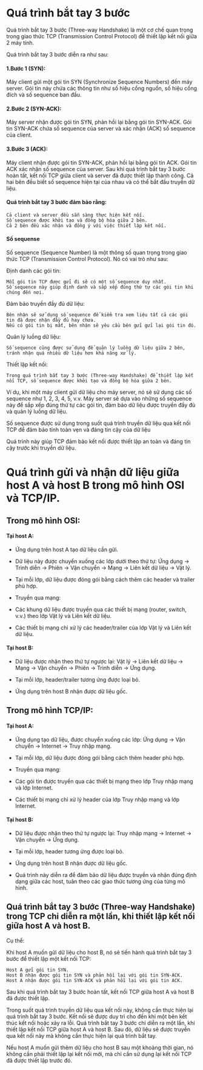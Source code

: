 # Quá trình bắt tay 3 bước

Quá trình bắt tay 3 bước (Three-way Handshake) là một cơ chế quan trọng trong giao thức TCP (Transmission Control Protocol) để thiết lập kết nối giữa 2 máy tính.

Quá trình bắt tay 3 bước diễn ra như sau:

#### 1.Bước 1 (SYN):

Máy client gửi một gói tin SYN (Synchronize Sequence Numbers) đến máy server.
Gói tin này chứa các thông tin như số hiệu cổng nguồn, số hiệu cổng đích và số sequence ban đầu.

#### 2.Bước 2 (SYN-ACK):

Máy server nhận được gói tin SYN, phản hồi lại bằng gói tin SYN-ACK.
Gói tin SYN-ACK chứa số sequence của server và xác nhận (ACK) số sequence của client.

#### 3.Bước 3 (ACK):

Máy client nhận được gói tin SYN-ACK, phản hồi lại bằng gói tin ACK.
Gói tin ACK xác nhận số sequence của server.
Sau khi quá trình bắt tay 3 bước hoàn tất, kết nối TCP giữa client và server đã được thiết lập thành công. Cả hai bên đều biết số sequence hiện tại của nhau và có thể bắt đầu truyền dữ liệu.

#### Quá trình bắt tay 3 bước đảm bảo rằng:

    Cả client và server đều sẵn sàng thực hiện kết nối.
    Số sequence được khởi tạo và đồng bộ hóa giữa 2 bên.
    Cả 2 bên đều xác nhận và đồng ý với việc thiết lập kết nối.

#### Số sequense

Số sequence (Sequence Number) là một thông số quan trọng trong giao thức TCP (Transmission Control Protocol). Nó có vai trò như sau:

Định danh các gói tin:

    Mỗi gói tin TCP được gửi đi sẽ có một số sequence duy nhất.
    Số sequence này giúp định danh và sắp xếp đúng thứ tự các gói tin khi chúng đến nơi.

Đảm bảo truyền đầy đủ dữ liệu:

    Bên nhận sẽ sử dụng số sequence để kiểm tra xem liệu tất cả các gói tin đã được nhận đầy đủ hay chưa.
    Nếu có gói tin bị mất, bên nhận sẽ yêu cầu bên gửi gửi lại gói tin đó.

Quản lý luồng dữ liệu:

    Số sequence cũng được sử dụng để quản lý luồng dữ liệu giữa 2 bên, tránh nhận quá nhiều dữ liệu hơn khả năng xử lý.

Thiết lập kết nối:

    Trong quá trình bắt tay 3 bước (Three-way Handshake) để thiết lập kết nối TCP, số sequence được khởi tạo và đồng bộ hóa giữa 2 bên.

Ví dụ, khi một máy client gửi dữ liệu cho máy server, nó sẽ sử dụng các số sequence như 1, 2, 3, 4, 5, v.v. Máy server sẽ dựa vào những số sequence này để sắp xếp đúng thứ tự các gói tin, đảm bảo dữ liệu được truyền đầy đủ và quản lý luồng dữ liệu.

Số sequence được sử dụng trong suốt quá trình truyền dữ liệu qua kết nối TCP để đảm bảo tính toàn vẹn và đáng tin cậy của dữ liệu

Quá trình này giúp TCP đảm bảo kết nối được thiết lập an toàn và đáng tin cậy trước khi truyền dữ liệu.

# Quá trình gửi và nhận dữ liệu giữa host A và host B trong mô hình OSI và TCP/IP.

## Trong mô hình OSI:

#### Tại host A:

  + Ứng dụng trên host A tạo dữ liệu cần gửi.

  + Dữ liệu này được chuyển xuống các lớp dưới theo thứ tự: Ứng dụng -> Trình diễn -> Phiên -> Vận chuyển -> Mạng -> Liên kết dữ liệu -> Vật lý.

  + Tại mỗi lớp, dữ liệu được đóng gói bằng cách thêm các header và trailer phù hợp.

  + Truyền qua mạng:

  + Các khung dữ liệu được truyền qua các thiết bị mạng (router, switch, v.v.) theo lớp Vật lý và Liên kết dữ liệu.

  + Các thiết bị mạng chỉ xử lý các header/trailer của lớp Vật lý và Liên kết dữ liệu.

#### Tại host B:

  + Dữ liệu được nhận theo thứ tự ngược lại: Vật lý -> Liên kết dữ liệu -> Mạng -> Vận chuyển -> Phiên -> Trình diễn -> Ứng dụng.

  + Tại mỗi lớp, header/trailer tương ứng được loại bỏ.

  + Ứng dụng trên host B nhận được dữ liệu gốc.

## Trong mô hình TCP/IP:

#### Tại host A:

  + Ứng dụng tạo dữ liệu, được chuyển xuống các lớp: Ứng dụng -> Vận chuyển -> Internet -> Truy nhập mạng.

  + Tại mỗi lớp, dữ liệu được đóng gói bằng cách thêm header phù hợp.

  + Truyền qua mạng:

  + Các gói tin được truyền qua các thiết bị mạng theo lớp Truy nhập mạng và lớp Internet.

  + Các thiết bị mạng chỉ xử lý header của lớp Truy nhập mạng và lớp Internet.

#### Tại host B:

  + Dữ liệu được nhận theo thứ tự ngược lại: Truy nhập mạng -> Internet -> Vận chuyển -> Ứng dụng.

  + Tại mỗi lớp, header tương ứng được loại bỏ.

  + Ứng dụng trên host B nhận được dữ liệu gốc.

  + Quá trình này diễn ra để đảm bảo dữ liệu được truyền và nhận đúng định dạng giữa các host, tuân theo các giao thức tương ứng của từng mô hình.

## Quá trình bắt tay 3 bước (Three-way Handshake) trong TCP chỉ diễn ra một lần, khi thiết lập kết nối giữa host A và host B.

  Cụ thể:

  Khi host A muốn gửi dữ liệu cho host B, nó sẽ tiến hành quá trình bắt tay 3 bước để thiết lập một kết nối TCP:

    Host A gửi gói tin SYN.
    Host B nhận được gói tin SYN và phản hồi lại với gói tin SYN-ACK.
    Host A nhận được gói tin SYN-ACK và phản hồi lại với gói tin ACK.

  Sau khi quá trình bắt tay 3 bước hoàn tất, kết nối TCP giữa host A và host B đã được thiết lập.

  Trong suốt quá trình truyền dữ liệu qua kết nối này, không cần thực hiện lại quá trình bắt tay 3 bước.
  Kết nối sẽ được duy trì cho đến khi một bên kết thúc kết nối hoặc xảy ra lỗi.
  Quá trình bắt tay 3 bước chỉ diễn ra một lần, khi thiết lập kết nối TCP giữa host A và host B. Sau đó, dữ liệu sẽ được truyền qua kết nối này mà không cần thực hiện lại quá trình bắt tay.

  Nếu host A muốn gửi thêm dữ liệu cho host B sau một khoảng thời gian, nó không cần phải thiết lập lại kết nối mới, mà chỉ cần sử dụng lại kết nối TCP đã được thiết lập trước đó.